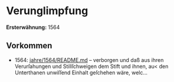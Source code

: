 # Verunglimpfung

**Ersterwähnung:** 1564

## Vorkommen
- 1564: [jahre/1564/README.md](../jahre/1564/README.md) – verborgen
und daß aus ihren Verurſahungen und Stillſchweigen
dem Stift und ihnen, au< den Unterthanen unwiſſend
Einhalt geſchehen wäre, welc...

